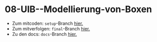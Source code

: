 # 08-UIB--Modellierung-von-Boxen

-   Zum mitcoden: `setup`-Branch [hier.](https://github.com/WD-23-D10-A/08-UIB--Modellierung-von-Boxen/tree/setup)
-   Zum mitverfolgen: `final`-Branch [hier.](https://github.com/WD-23-D10-A/08-UIB--Modellierung-von-Boxen/tree/final)
-   Zu den docs: `docs`-Branch [hier.](https://github.com/WD-23-D10-A/08-UIB--Modellierung-von-Boxen/tree/docs)
